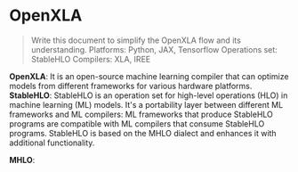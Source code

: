 # OpenXLA
> Write this document to simplify the OpenXLA flow and its understanding.
> Platforms: Python, JAX, Tensorflow
> Operations set: StableHLO
> Compilers: XLA, IREE

**OpenXLA**: It is an open-source machine learning compiler that can optimize models from different frameworks for various hardware platforms.
**StableHLO**: StableHLO is an operation set for high-level operations (HLO) in machine learning (ML) models. It's a portability layer between different ML frameworks and ML compilers: ML frameworks that produce StableHLO programs are compatible with ML compilers that consume StableHLO programs. StableHLO is based on the MHLO dialect and enhances it with additional functionality.

**MHLO**: 
